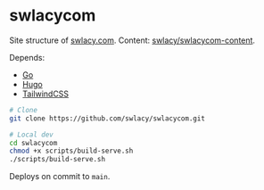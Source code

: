 # swlacycom

Site structure of [swlacy.com](https://swlacy.com). Content: [swlacy/swlacycom-content](https://github.com/swlacy/swlacycom-content).

Depends:
- [Go](https://formulae.brew.sh/formula/go)
- [Hugo](https://formulae.brew.sh/formula/hugo)
- [TailwindCSS](https://formulae.brew.sh/formula/tailwindcss)

```bash
# Clone
git clone https://github.com/swlacy/swlacycom.git

# Local dev
cd swlacycom
chmod +x scripts/build-serve.sh
./scripts/build-serve.sh
```

Deploys on commit to `main`.
